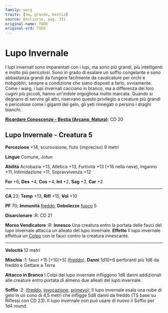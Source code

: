 ```yaml
---
family: warg
traits: [nm, grande, bestia]
source: Bestiario, pag. 331
original-name: TODO
original-srd: TODO
---
```


# Lupo Invernale

I lupi invernali sono imparentati con i lupi, ma sono più grandi, più
intelligenti e molto più pericolosi. Sono in grado di esalare un soffio
congelante e sono abbastanza grandi da fungere facilmente da cavalcature per
orchi e hobgoblin, sempre a condizione che siano disposti a farlo, ovviamente.
Come i warg, i lupi invernali cacciano in branco, ma a differenza dei loro
cugini più piccoli, hanno un'indole orgogliosa molto marcata. Quando si degnano
di servire gli altri, riservano questo privilegio a creature più grandi e
pericolose come i giganti del gelo, gli yeti rinnegati o persino i draghi
bianchi.

**[Ricordare Conoscenze - Bestia (Arcano, Natura)](/azioni/abilita/ricordare-conoscenze)**:
CD 20

## Lupo Invernale - Creatura 5

**Percezione** +14; scurovisione, fiuto (impreciso) 9 metri

**Lingue** Comune, Jotun

**Abilità** Acrobazia +13, Atletica +13, Furtività +13 (+16 nella neve), Inganno
+11, Intimidazione +11, Sopravvivenza +12

**For** +6, **Des** +4, **Cos** +4, **Int** +2, **Sag** +3, **Car** +2

---

**CA** 23; **Temp** +13, **Rifl** +15, **Vol** +10

**PF** 70; **Immunità** [freddo](/tratti/freddo); **Debolezze**
[fuoco](/tratti/fuoco) 5

**Disarcionare** :R: CD 21

**Morso Vendicatore** :R: **Innesco** Una creatura entro la portata delle fauci
del lupo invernale attacca un alleato del lupo invernale. **Effetto** Il lupo
invernale effettua un [Colpo](/azioni/base/colpire) con le fauci contro la
creatura innescante.

---

**Velocità** 12 metri

**Mischia** :1: fauci +15 \[+10/+5] ([freddo](/tratti/freddo)), **Danni** 1d10+6
perforanti più 1d6 da freddo e Gettare a Terra

**Attacco in Branco** I Colpi del lupo invernale infliggono 1d6 danni
addizionali alle creature entro portata di almeno due alleati del lupo
invernale.

**Soffio** :2: ([freddo](/tratti/freddo), [invocazione](/tratti/invocazione),
[primevo](/tratti/primevo)); Il lupo invernale esala una nube di gelo in un cono
di 4,5 metri che infligge 5d8 danni da freddo (TS base su Riflessi con CD 23).
Il lupo invernale non può usare di nuovo il Soffio per 1d4 round.
